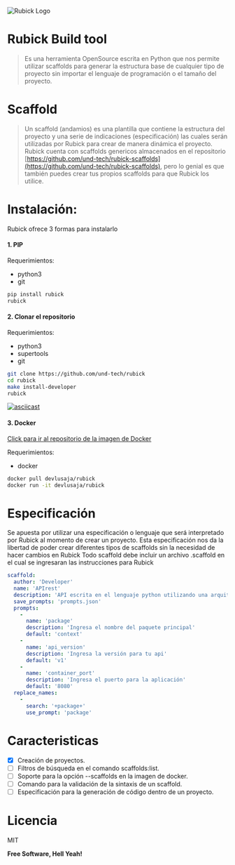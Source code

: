 ![Rubick Logo](https://i.imgur.com/JcJOzXA.png)

# Rubick Build tool
> Es una herramienta OpenSource escrita en Python que nos permite utilizar scaffolds para generar la estructura base de cualquier tipo de proyecto sin importar el lenguaje de programación o el tamaño del proyecto.

# Scaffold
> Un scaffold (andamios) es una plantilla que contiene la estructura del proyecto y una serie de indicaciones (especificación) las cuales serán utilizadas por Rubick para crear de manera dinámica el proyecto. Rubick cuenta con scaffolds genericos almacenados en el repositorio [https://github.com/und-tech/rubick-scaffolds](https://github.com/und-tech/rubick-scaffolds), pero lo genial es que también puedes crear tus propios scaffolds para que Rubick los utilice.

# Instalación:
Rubick ofrece 3 formas para instalarlo

#### 1. PIP
Requerimientos:
* python3
* git
```sh
pip install rubick
rubick
```

#### 2. Clonar el repositorio
Requerimientos:
* python3
* supertools
* git

```sh
git clone https://github.com/und-tech/rubick
cd rubick
make install-developer
rubick
```

[![asciicast](https://asciinema.org/a/ArNF5eyZkVdojLwq78Kvjd15g.png)](https://asciinema.org/a/ArNF5eyZkVdojLwq78Kvjd15g)

#### 3. Docker
[Click para ir al repositorio de la imagen de Docker](https://hub.docker.com/r/devlusaja/rubick/)

Requerimientos:
* docker
```sh
docker pull devlusaja/rubick
docker run -it devlusaja/rubick
```

# Especificación
Se apuesta por utilizar una especificación o lenguaje que será interpretado por Rubick al momento de crear un proyecto.
Esta especificación nos da la libertad de poder crear diferentes tipos de scaffolds sin la necesidad de hacer cambios en Rubick 
Todo scaffold debe incluir un archivo .scaffold en el cual se ingresaran las instrucciones para Rubick
```yaml
scaffold:
  author: 'Developer'
  name: 'APIrest'
  description: 'API escrita en el lenguaje python utilizando una arquitectura hexagonal.'
  save_prompts: 'prompts.json'
  prompts:
    -
      name: 'package'
      description: 'Ingresa el nombre del paquete principal'
      default: 'context'
    -
      name: 'api_version'
      description: 'Ingresa la versión para tu api'
      default: 'v1'
    -
      name: 'container_port'
      description: 'Ingresa el puerto para la aplicación'
      default: '8080'
  replace_names:
    -
      search: '+package+'
      use_prompt: 'package'
```

# Caracteristicas

- [x] Creación de proyectos.
- [ ] Filtros de búsqueda en el comando scaffolds:list.
- [ ] Soporte para la opción --scaffolds en la imagen de docker.
- [ ] Comando para la validación de la sintaxis de un scaffold.
- [ ] Especificación para la generación de código dentro de un proyecto.

# Licencia
MIT

**Free Software, Hell Yeah!**